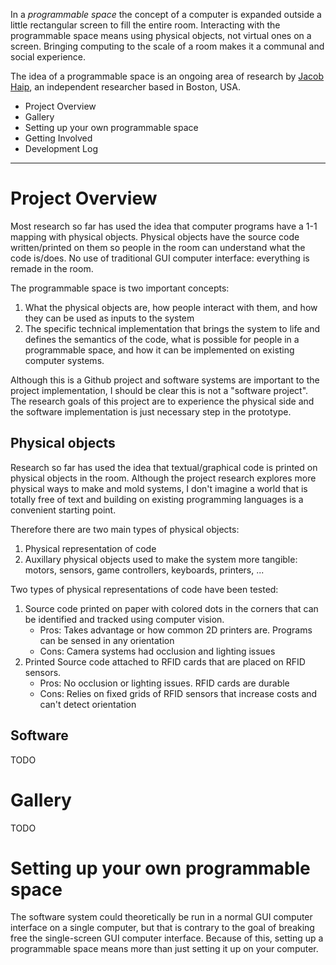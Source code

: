 In a *programmable space* the concept of a computer is expanded outside a little rectangular screen to fill the entire room.
Interacting with the programmable space means using physical objects, not virtual ones on a screen.
Bringing computing to the scale of a room makes it a communal and social experience.

The idea of a programmable space is an ongoing area of research by [Jacob Haip](http://haiperspace.com/), an independent researcher based in Boston, USA.

* Project Overview
* Gallery
* Setting up your own programmable space
* Getting Involved
* Development Log

---

# Project Overview

Most research so far has used the idea that computer programs have a 1-1 mapping with physical objects.
Physical objects have the source code written/printed on them so people in the room can understand what the code is/does.
No use of traditional GUI computer interface: everything is remade in the room.

The programmable space is two important concepts:
1. What the physical objects are, how people interact with them, and how they can be used as inputs to the system
2. The specific technical implementation that brings the system to life and defines the semantics of the code, what is possible for people in a programmable space, and how it can be implemented on existing computer systems.

Although this is a Github project and software systems are important to the project implementation, I should be clear this is not a "software project".
The research goals of this project are to experience the physical side and the software implementation is just necessary step in the prototype.

## Physical objects

Research so far has used the idea that textual/graphical code is printed on physical objects in the room.
Although the project research explores more physical ways to make and mold systems, I don't imagine a world that is totally free of text
and building on existing programming languages is a convenient starting point.

Therefore there are two main types of physical objects:
1. Physical representation of code
2. Auxillary physical objects used to make the system more tangible: motors, sensors, game controllers, keyboards, printers, ...

Two types of physical representations of code have been tested:
1. Source code printed on paper with colored dots in the corners that can be identified and tracked using computer vision.
    * Pros: Takes advantage or how common 2D printers are. Programs can be sensed in any orientation
    * Cons: Camera systems had occlusion and lighting issues
2. Printed Source code attached to RFID cards that are placed on RFID sensors.
    * Pros: No occlusion or lighting issues. RFID cards are durable
    * Cons: Relies on fixed grids of RFID sensors that increase costs and can't detect orientation

## Software

TODO

# Gallery

TODO

# Setting up your own programmable space

The software system could theoretically be run in a normal GUI computer interface on a single computer,
but that is contrary to the goal of breaking free the single-screen GUI computer interface.
Because of this, setting up a programmable space means more than just setting it up on your computer.
